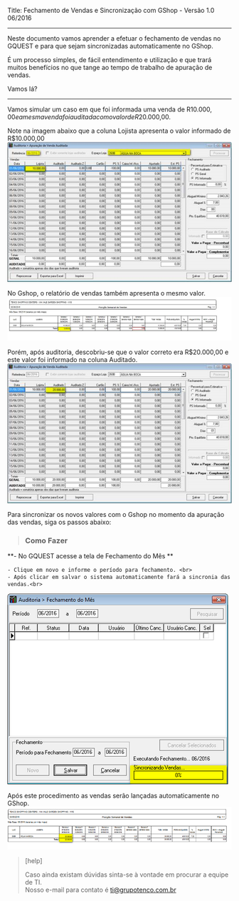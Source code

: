Title: Fechamento de Vendas e Sincronização com GShop - Versão 1.0 06/2016

---

Neste documento vamos aprender a efetuar o fechamento de vendas no GQUEST e para que sejam sincronizadas automaticamente no GShop.

É um processo simples, de fácil entendimento e utilização e que trará muitos benefícios no que tange ao tempo de trabalho de apuração de vendas.<br>
  
Vamos lá?

----------

Vamos simular um caso em que foi informada uma venda de R$10.000,00 e a mesma venda foi auditada com o valor de R$20.000,00.<br>

Note na imagem abaixo que a coluna Lojista apresenta o valor informado de R$10.000,00<br>
![Chart](media/gquest02.png)

No Gshop, o relatório de vendas também apresenta o mesmo valor.<br>
![Chart](media/gquest03.png)
 
Porém, após auditoria, descobriu-se que o valor correto era R$20.000,00 e este valor foi informado na coluna Auditado.<br>
![Chart](media/gquest04.png)

Para sincronizar os novos valores com o Gshop no momento da apuração das vendas, siga os passos abaixo:<br>


> ### Como Fazer ###
**- No GQUEST acesse a tela de Fechamento do Mês **<br>

	- Clique em novo e informe o período para fechamento. <br>
	- Após clicar em salvar o sistema automaticamente fará a sincronia das vendas.<br>
	
 
![Chart](media/gquest01.png)


Após este procedimento as vendas serão lançadas automaticamente no GShop.<br>
![Chart](media/gquest05.png)


> [help] 
> 
> Caso ainda existam dúvidas sinta-se à vontade em procurar a equipe de TI.<br>
> Nosso e-mail para contato é <ti@grupotenco.com.br>
> 